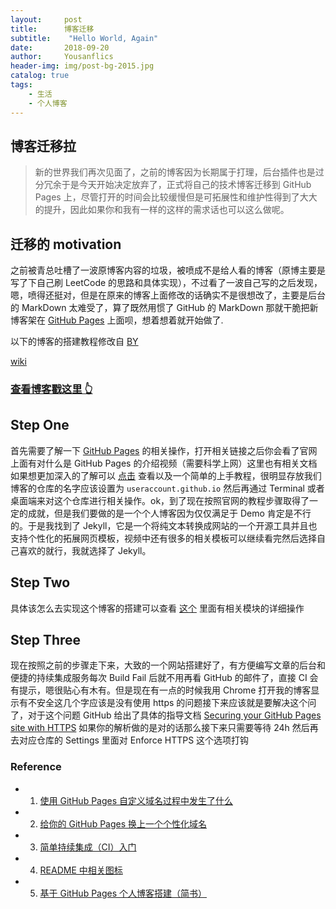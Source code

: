 ```yaml
---
layout:     post
title:      博客迁移
subtitle:    "Hello World, Again"
date:       2018-09-20
author:     Yousanflics
header-img: img/post-bg-2015.jpg
catalog: true
tags:
    - 生活
    - 个人博客
---
```


## 博客迁移拉

> 新的世界我们再次见面了，之前的博客因为长期属于打理，后台插件也是过分冗余于是今天开始决定放弃了，正式将自己的技术博客迁移到 GitHub Pages 上，尽管打开的时间会比较缓慢但是可拓展性和维护性得到了大大的提升，因此如果你和我有一样的这样的需求话也可以这么做呢。

## 迁移的 motivation

之前被青总吐槽了一波原博客内容的垃圾，被喷成不是给人看的博客（原博主要是写了下自己刷 LeetCode 的思路和具体实现），不过看了一波自己写的之后发现，嗯，喷得还挺对，但是在原来的博客上面修改的话确实不是很想改了，主要是后台的 MarkDown 太难受了，算了既然用惯了 GitHub 的 MarkDown 那就干脆把新博客架在 [GitHub Pages](https://pages.github.com/) 上面呗，想着想着就开始做了.

以下的博客的搭建教程修改自 [BY](https://raw.githubusercontent.com/qiubaiying/qiubaiying.github.io)

[wiki](https://github.com/qiubaiying/qiubaiying.github.io/wiki/%E5%8D%9A%E5%AE%A2%E6%90%AD%E5%BB%BA%E8%AF%A6%E7%BB%86%E6%95%99%E7%A8%8B)

### [查看博客戳这里 👆](http://yousanflics.com.cn)

## Step One

首先需要了解一下 [GitHub Pages](https://pages.github.com/) 的相关操作，打开相关链接之后你会看了官网上面有对什么是 GitHub Pages 的介绍视频（需要科学上网）这里也有相关文档如果想更加深入的了解可以 [点击](https://help.github.com/articles/what-is-github-pages/) 查看以及一个简单的上手教程，很明显存放我们博客的仓库的名字应该设置为 `useraccount.github.io` 然后再通过 Terminal 或者桌面端来对这个仓库进行相关操作。ok，到了现在按照官网的教程步骤取得了一定的成就，但是我们要做的是一个个人博客因为仅仅满足于 Demo 肯定是不行的。于是我找到了 Jekyll，它是一个将纯文本转换成网站的一个开源工具并且也支持个性化的拓展网页模板，视频中还有很多的相关模板可以继续看完然后选择自己喜欢的就行，我就选择了 Jekyll。

## Step Two

具体该怎么去实现这个博客的搭建可以查看 [这个](https://github.com/yousanflics/yousanflics.github.io/README.md) 里面有相关模块的详细操作

## Step Three

现在按照之前的步骤走下来，大致的一个网站搭建好了，有方便编写文章的后台和便捷的持续集成服务每次 Build Fail 后就不用再看 GitHub 的邮件了，直接 CI 会有提示，嗯很贴心有木有。但是现在有一点的时候我用 Chrome 打开我的博客显示有不安全这几个字应该是没有使用 https 的问题接下来应该就是要解决这个问了，对于这个问题 GitHub 给出了具体的指导文档 [Securing your GitHub Pages site with HTTPS](https://help.github.com/articles/securing-your-github-pages-site-with-https/) 如果你的解析做的是对的话那么接下来只需要等待 24h 然后再去对应仓库的 Settings 里面对 Enforce HTTPS 这个选项打钩


### Reference
- 1. [使用 GitHub Pages 自定义域名过程中发生了什么](http://forelax.space/2017/12/03/githubpages-with-dns.html)
- 2. [给你的 GitHub Pages 换上一个个性化域名](https://help.github.com/articles/using-a-custom-domain-with-github-pages/)
- 3. [简单持续集成（CI）入门](http://www.ruanyifeng.com/blog/2017/12/travis_ci_tutorial.html)
- 4. [README 中相关图标](https://shields.io/)
- 5. [基于 GitHub Pages 个人博客搭建（简书）](https://www.jianshu.com/p/e68fba58f75c)




